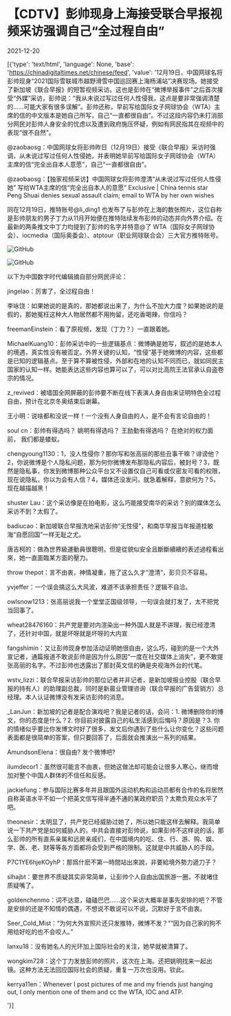 # 【CDTV】彭帅现身上海接受联合早报视频采访强调自己“全过程自由”

2021-12-20

[{'type': 'text/html', 'language': None, 'base': 'https://chinadigitaltimes.net/chinese/feed', 'value': '12月19日，中国网球名将彭帅现身“2021国际雪联城市越野滑雪中国巡回赛上海杨浦站”决赛现场。她接受了新加坡《联合早报》的短暂视频采访。这也是彭帅在“微博举报事件”之后首次接受“外媒”采访，彭帅说：“我从未说过写过任何人性侵我，这点是要非常强调清楚的&#8230;&#8230;可能大家有很多误解”。彭帅还称，早前写给国际女子网球协会（WTA）主席的信的中文版本是她自己所写，自己“一直都很自由”。不过这段内容仍未打消部分网民对彭帅人身安全的忧虑以及遭到政府施压怀疑，例如有网民指其在视频中的表现“很不自然”。



@zaobaosg：中国网球女将彭帅昨日（12月19日）接受《联合早报》采访时强调，从未说过写过任何人性侵她，并表明她早前写给国际女子网球协会（WTA）主席的信“完全出自本人意愿”，自己“一直都很自由”。

@zaobaosg：【独家视频采访】中国网球女将彭帅澄清“从未说过写过任何人性侵她” 写给WTA主席的信“完全出自本人的意愿”  Exclusive | China tennis star Peng Shuai denies sexual assault claim; email to WTA by her own wishes 





同在12月19日，推特账号@li_ding1 也发布了与彭帅在上海的数张照片，这位自称是彭帅朋友的男子丁力从11月开始便在推特陆续发布彭帅的动态并向外界介绍。在最新的两条推文中丁力均提到了彭帅的名字并特意@了 WTA（国际女子网球协会）、iocmedia（国际奥委会）、atptour（职业网球联合会）三大官方推特账号。

![GitHub](https://chinadigitaltimes.net/chinese/files/2021/12/image-1640002347555.png)

![GitHub](https://chinadigitaltimes.net/chinese/files/2021/12/image-1640002329226.png)

以下为中国数字时代编辑摘自部分网民评论：



jingelao：厉害了，全过程自由！

李咏饶：如果她说的是真的，那她都说出来了，为什么不加大力度？如果她说的是假的，那她冤枉这种大人物居然都不用拘留，还吃香喝辣，你信吗？

freemanEinstein：看了原视频，发现（丁力？）一直跟着她。

MichaelKuang10：彭帅采访中的一些逻辑基点：微博确是她写，叙述的是她本人的境遇，真实性没有被否定。外界关键的认知，“性侵”基于她微博的内容，这些都是已知的逻辑基点。至于算不算被性侵，外部和在地的认知不同而已，就如同民主国家的认知一样。她能表达这些内容也算可以了，可以对比高院王法官承认自盗卷宗的情况。

z_revived：被墙国全网屏蔽的彭帅要不断在线下表演人身自由来证明特色全过程自由，预计在北京冬奥结束后谢幕。

王小明：说啥都和没说一样！一个没有人身自由的人，是不会有言论自由的！

soul cn：彭帅有得选吗？ 姚明有得选吗？ 王励勤有得选吗？ 在绝对的权力面前， 我们都是蝼蚁。

chengyoung1130：1，没人性侵你？那你写和张高丽的那些丑事干嘛？诽谤他？2，你说微博是个人隐私问题，那为何你微博发布那隐私内容后，被封号？3，既然是隐私事，你发到微博那种公众平台又不设置仅自己可看或仅密友可看的权限，现在说隐私，你以为会有人信？4，媒体还没发问，就急着解释，意欲何为？5，现在越描越黑！

shuster Lau：这个采访像是在拍电影，这么巧能接受南华的采访？别的媒体怎么采访不到？太假了。

badiucao：新加坡联合早报洗地采访彭帅“无性侵”，和南华早报当年报道桂敏海“自愿回国”一样无耻之尤。

唐吉柯的：做為世界級運動員很聰明，但是從貌似安全且斷斷續續的表述過程看出來，她一直面臨某方面的壓力。

throw thepot：言不由衷，神情凝重，拖了这么久才“澄清“，彭贝贝不容易。

yvjeffer：一个误会搞这么大风波，难道不该承担责任？逻辑不自洽。

owlsnow1213：张高丽说我一个堂堂正国级领导，一句误会就打发了，太不把党当回事了。

wheat28476160：共产党是要对内渲染出一种外国人就是不讲理，我已经澄清了，还针对中国，就是坏呀就是坏呀的大内宣

fangshimin：又让彭帅现身参加活动证明她很自由，这么巧，碰到的是一个大外宣记者，通篇报道不敢说彭帅是因为什么原因“一度在社交媒体上消失”，更不敢提张高丽的名字。不过彭帅也透露出了那封英文信的确是央视海外台的代笔。

wstv_lizzi：联合早报采访彭帅的那位记者并非记者，是新加坡报业控股（联合早报的持有人）的助理副总裁，同时是新晨业管理咨询（联合早报的广告营销方）总经理。本人认证微博没有发采访彭帅的消息。

_LanJun：新加坡的记者是配合演戏吧？我是记者的话，会问：1. 微博删除你的博文，你的态度是什么？2. 你目前对披露自己的私生活感到后悔吗？原因是？3. 你的情绪似乎要比你发博文时好了很多，发文后你遇到了些什么让你变化？这些问题表面都是很简单的答案，但只要回答了，后面就会推演出一系列的结果。

AmundsonElena：很自由? 发个微博吧?

ilumdecor1：虽然很可能言不由衷，但她这做法却可能会让很多人寒心，继而增加对整个中国人群体的不信任和反感。

jackiefung：参与国际比赛多年并且跟国外运动机构和运动员都有合作的名将居然自称英语水平不如一个把英文信写得半通不通的某政府职员？太欺负观众水平了吧。

theonesir：太明显了，共产党已经威胁过她了，所以她只能这样去解释。我简单说一下共产党是如何威胁人的，中共会直接对彭帅说，如果彭帅不这样说的话，那么彭帅的所有直系亲属和远房亲戚们，在中国境内的吃、住、行、游、购、娱、学、医、老、财等等各方面都将会受到严格的限制。这就是中共威胁人的手段。

P7C1YE6hjeKOyhP：那爲什麽不第一時間站出來說，非要給境外勢力遞刀子？

slhajbt：要世界不质疑其实非常简单，让彭帅个人自由出国旅游一圈，不就堵住质疑嘴了。

goldenchenmo：词不达意，磕磕巴巴……这个采访大概率是事先安排的吧？不管是安排的还是不知情的偶遇，不想说不敢说可以不说，沉默好于言不由衷。

Seer_Cold_Mist：“为何大外宣照片还只发推特，微博不发？”“因为自己家的狗不用给好吃的也不会咬人。”

Ianxu18：没有她名人的光环加上国际社会的关注，她早就被清算了。

wongkim728：这个丁力发放彭帅的照片，这次在上海。还把姚明找来一起出镜。这种方法无法回应国际社会的质疑，重复一万次也没用。钦此。

kerrya11en：Whenever I post pictures of me and my friends just hanging out, I only mention one of them and cc the WTA, IOC and ATP. 

'}]